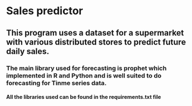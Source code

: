 # Sales predictor
## This program uses a dataset for a supermarket with various distributed stores to predict future daily sales.
### The main library used for forecasting is prophet which implemented in R and Python and is well suited to do forecasting for Tinme series data. 
#### All the libraries used can be found in the requirements.txt file
